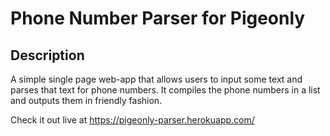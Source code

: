 # Phone Number Parser for Pigeonly

## Description
A simple single page web-app that allows users to input some text and parses that text for phone numbers.
It compiles the phone numbers in a list and outputs them in friendly fashion.

Check it out live at https://pigeonly-parser.herokuapp.com/